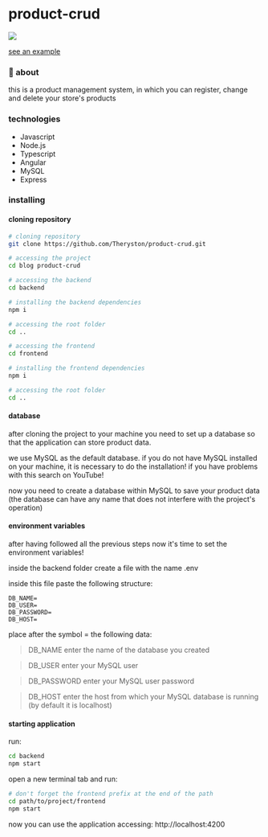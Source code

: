 # product-crud

<div>
  <img src="https://ik.imagekit.io/Theryston/Screenshot_20210514-161905__1__Vcll3_Oqz.png">
</div>

[see an example](https://product-crud.vercel.app)

### 🔖 about
this is a product management system, in which you can register, change and delete your store's products

### technologies 
- Javascript
- Node.js
- Typescript
- Angular
- MySQL
- Express

### installing

#### cloning repository
```bash
# cloning repository
git clone https://github.com/Theryston/product-crud.git

# accessing the project
cd blog product-crud

# accessing the backend
cd backend

# installing the backend dependencies
npm i

# accessing the root folder
cd ..

# accessing the frontend
cd frontend

# installing the frontend dependencies
npm i

# accessing the root folder
cd ..
```

#### database
after cloning the project to your machine you need to set up a database so that the application can store product data.

we use MySQL as the default database. if you do not have MySQL installed on your machine, it is necessary to do the installation!  if you have problems with this search on YouTube!

now you need to create a database within MySQL to save your product data (the database can have any name that does not interfere with the project's operation)

#### environment variables
after having followed all the previous steps now it's time to set the environment variables!

inside the backend folder create a file with the name .env

inside this file paste the following structure:

```shell
DB_NAME=
DB_USER=
DB_PASSWORD=
DB_HOST=
```
place after the symbol = the following data:
> DB_NAME enter the name of the database you created

> DB_USER enter your MySQL user

> DB_PASSWORD enter your MySQL user password

> DB_HOST enter the host from which your MySQL database is running (by default it is localhost)

#### starting application
run:
```bash
cd backend
npm start
```
open a new terminal tab and run:
```bash
# don't forget the frontend prefix at the end of the path
cd path/to/project/frontend
npm start
```

now you can use the application accessing: http://localhost:4200